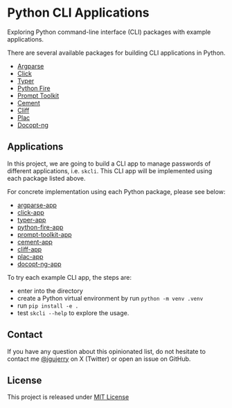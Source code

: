 # Python CLI Applications

Exploring Python command-line interface (CLI) packages with example applications.


There are several available packages for building CLI applications in Python.

* [Argparse](https://docs.python.org/3/library/argparse.html)
* [Click](https://click.palletsprojects.com/)
* [Typer](https://github.com/tiangolo/typer)
* [Python Fire](https://github.com/google/python-fire)
* [Prompt Toolkit](https://github.com/prompt-toolkit/python-prompt-toolkit)
* [Cement](https://github.com/datafolklabs/cement)
* [Cliff](https://github.com/openstack/cliff)
* [Plac](https://github.com/ialbert/plac)
* [Docopt-ng](https://github.com/jazzband/docopt-ng)

## Applications

In this project, we are going to build a CLI app to manage passwords of different applications, i.e. `skcli`. This CLI app will be implemented using each package listed above.

For concrete implementation using each Python package, please see below:

* [argparse-app](./argparse-app/README.md)
* [click-app](./click-app/README.md)
* [typer-app](./typer-app/README.md)
* [python-fire-app](./python-fire-app/README.md)
* [prompt-toolkit-app](./prompt-toolkit-app/README.md)
* [cement-app](./cement-app/README.md)
* [cliff-app](./cliff-app/README.md)
* [plac-app](./plac-app/README.md)
* [docopt-ng-app](./docopt-ng-app/README.md)


To try each example CLI app, the steps are:

* enter into the directory
* create a Python virtual environment by run `python -m venv .venv`
* run `pip install -e .`
* test `skcli --help` to explore the usage.


## Contact

If you have any question about this opinionated list, do not hesitate to contact me [@jgujerry](https://twitter.com/jgujerry) on X (Twitter) or open an issue on GitHub.


## License

This project is released under [MIT License](LICENSE)
